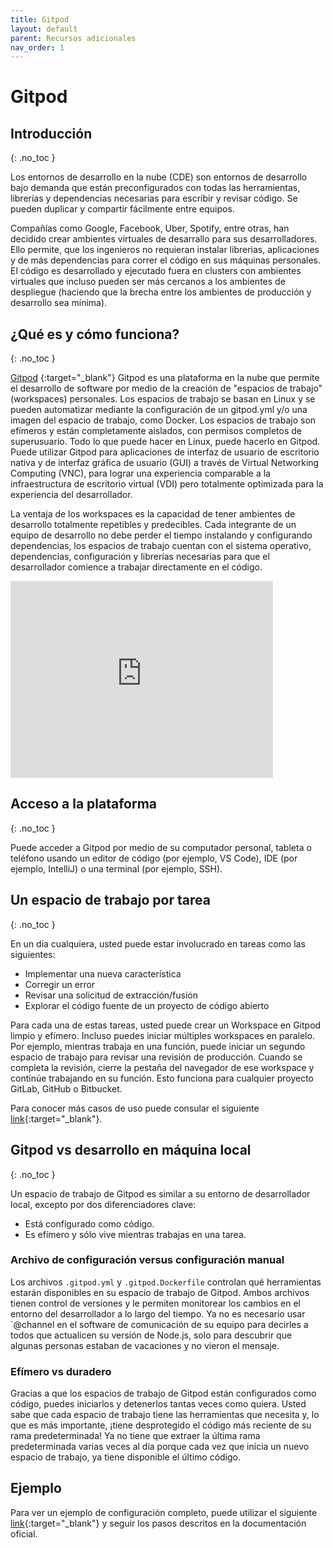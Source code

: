 ```yaml
---
title: Gitpod
layout: default
parent: Recursos adicionales
nav_order: 1
---
```


# Gitpod

## Introducción
{: .no_toc }

Los entornos de desarrollo en la nube (CDE) son entornos de desarrollo bajo demanda que están preconfigurados con todas las herramientas, 
librerías y dependencias necesarias para escribir y revisar código. Se pueden duplicar y compartir fácilmente entre equipos.

Compañías como Google, Facebook, Uber, Spotify, entre otras, han decidido crear ambientes virtuales de desarrallo para sus desarrolladores. Ello permite, 
que los ingenieros no requieran instalar librerias, aplicaciones y de más dependencias para correr el código en sus máquinas personales. 
El código es desarrollado y ejecutado fuera en clusters con ambientes virtuales que incluso pueden ser más cercanos a los ambientes de despliegue 
(haciendo que la brecha entre los ambientes de producción y desarrollo sea mínima).

## ¿Qué es y cómo funciona?
{: .no_toc }

[Gitpod](https://www.gitpod.io/) {:target="_blank"} Gitpod es una plataforma en la nube que permite el desarrollo de software por medio de la creación de "espacios de trabajo" (workspaces) personales. Los espacios de trabajo se basan en Linux y se pueden automatizar mediante la configuración de un gitpod.yml y/o una imagen del espacio de trabajo, como Docker. Los espacios de trabajo son efímeros y están completamente aislados, con permisos completos de superusuario.
Todo lo que puede hacer en Linux, puede hacerlo en Gitpod. Puede utilizar Gitpod para aplicaciones de interfaz de usuario de escritorio nativa y 
de interfaz gráfica de usuario (GUI) a través de Virtual Networking Computing (VNC), para lograr una experiencia comparable a la infraestructura de 
escritorio virtual (VDI) pero totalmente optimizada para la experiencia del desarrollador.

La ventaja de los workspaces es la capacidad de tener ambientes de desarrollo totalmente repetibles y predecibles. Cada integrante de un equipo de desarrollo no debe 
perder el tiempo instalando y configurando dependencias, los espacios de trabajo cuentan con el sistema operativo, dependencias, configuración y librerías necesarias para 
que el desarrollador comience a trabajar directamente en el código.

<iframe width="420" height="315" src="https://www.youtube.com/watch?v=lyoc5TVWM0k&t=28s" frameborder="0" allowfullscreen></iframe>


## Acceso a la plataforma
{: .no_toc }

Puede acceder a Gitpod por medio de su computador personal, tableta o teléfono usando un editor de código (por ejemplo, VS Code), 
IDE (por ejemplo, IntelliJ) o una terminal (por ejemplo, SSH). 


## Un espacio de trabajo por tarea
{: .no_toc }

En un día cualquiera, usted puede estar involucrado en tareas como las siguientes:

- Implementar una nueva característica
- Corregir un error
- Revisar una solicitud de extracción/fusión
- Explorar el código fuente de un proyecto de código abierto
  
Para cada una de estas tareas, usted puede crear un Workspace en Gitpod limpio y efímero. 
Incluso puedes iniciar múltiples workspaces en paralelo. Por ejemplo, mientras trabaja en una función, 
puede iniciar un segundo espacio de trabajo para revisar una revisión de producción. 
Cuando se completa la revisión, cierre la pestaña del navegador de ese workspace y continúe trabajando en su función. 
Esto funciona para cualquier proyecto GitLab, GitHub o Bitbucket.

Para conocer más casos de uso puede consular el siguiente [link](https://www.gitpod.io/docs/introduction/use-cases){:target="_blank"}.

## Gitpod vs desarrollo en máquina local
{: .no_toc }

Un espacio de trabajo de Gitpod es similar a su entorno de desarrollador local, excepto por dos diferenciadores clave:
- Está configurado como código.
- Es efímero y sólo vive mientras trabajas en una tarea.

### Archivo de configuración versus configuración manual

Los archivos `.gitpod.yml` y `.gitpod.Dockerfile` controlan qué herramientas estarán disponibles en su espacio de trabajo de Gitpod. 
Ambos archivos tienen control de versiones y le permiten monitorear los cambios en el entorno del desarrollador a lo largo del tiempo. 
Ya no es necesario usar `@channel   en el software de comunicación de su equipo para decirles a todos que actualicen su versión de Node.js, 
solo para descubrir que algunas personas estaban de vacaciones y no vieron el mensaje.

### Efímero vs duradero

Gracias a que los espacios de trabajo de Gitpod están configurados como código, puedes iniciarlos y detenerlos tantas veces como quiera. 
Usted sabe que cada espacio de trabajo tiene las herramientas que necesita y, lo que es más importante, ¡tiene desprotegido el código más reciente 
de su rama predeterminada! Ya no tiene que extraer la última rama predeterminada varias veces al día porque cada vez que inicia un nuevo espacio de trabajo, 
ya tiene disponible el último código.

## Ejemplo

Para ver un ejemplo de configuración completo, puede utilizar el siguiente [link](https://www.gitpod.io/docs/configure/workspaces){:target="_blank"} y 
seguir los pasos descritos en la documentación oficial.
